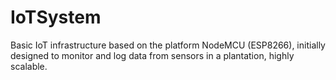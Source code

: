 # IoTSystem
Basic IoT infrastructure based on the platform NodeMCU (ESP8266), initially designed to monitor and log data from sensors in a plantation, highly scalable.
